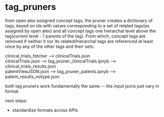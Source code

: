 # tag_pruners
from open alex assigned concept tags, the pruner creates a dictionary of tags, keyed on ids with values corresponding to a set of related tags(as assigned by open alex) and all concept tags one hierarchal level above the tag(current level - 1 parents of the tag). From which, concept tags are removed if neither it nor its related/hierarchal tags are referenced at least once by any of the other tags and their sets. 

clinical_trials_fetcher --> clinicalTrials.json <br />
clinicalTrials.json --> tag_pruner_clinicalTrials.ipnyb --> clinical_trials_results.json <br />
patentViewJSON.json --> tag_pruner_patents.ipnyb --> patent_results_notype.json <br />

both tag pruners work fundamentally the same -- the input jsons just vary in format

next steps:
- standardize formats across APIs 

